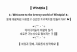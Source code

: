 

<!--
## Hi there 👋
**Here are some ideas to get you started:**

🙋‍♀️ A short introduction - what is your organization all about?
🌈 Contribution guidelines - how can the community get involved?
👩‍💻 Useful resources - where can the community find your docs? Is there anything else the community should know?
🍿 Fun facts - what does your team eat for breakfast?
🧙 Remember, you can do mighty things with the power of [Markdown](https://docs.github.com/github/writing-on-github/getting-started-with-writing-and-formatting-on-github/basic-writing-and-formatting-syntax)
-->

<div align="center" style="font-size: 0.5em;">

### 🍃 Windpia 🍃

🌬️ **Welcome to the breezy world of Windpia!** 🌬️  
함께 바람처럼 자유롭고 신선한 프로젝트를 만들어가요! 🐦💨

✦*̥˚ *:・ﾟ✧  
아이디어들이 바람에 실려  
새로운 가능성으로 펼쳐지는 곳 🌱💫  
✦*̥˚ *:・ﾟ✧

🍃 바람과 함께, 자유롭게 창작해요! 🍃

</div>

